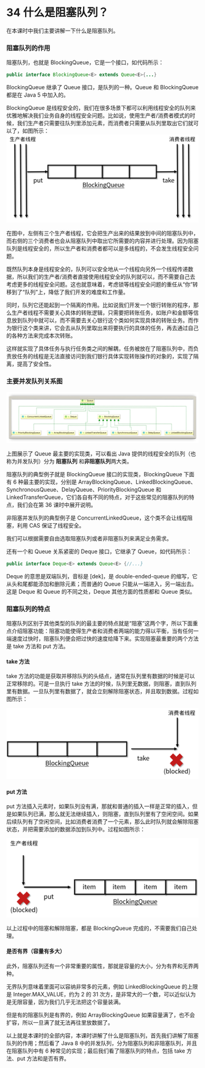 # 34 什么是阻塞队列？

在本课时中我们主要讲解一下什么是阻塞队列。

### 阻塞队列的作用

阻塞队列，也就是 BlockingQueue，它是一个接口，如代码所示：

```java
public interface BlockingQueue<E> extends Queue<E>{...}

```

BlockingQueue 继承了 Queue 接口，是队列的一种。Queue 和 BlockingQueue 都是在 Java 5 中加入的。

BlockingQueue 是线程安全的，我们在很多场景下都可以利用线程安全的队列来优雅地解决我们业务自身的线程安全问题。比如说，使用生产者/消费者模式的时候，我们生产者只需要往队列里添加元素，而消费者只需要从队列里取出它们就可以了，如图所示： ![img](assets/Cgq2xl4le8SAYKHDAABbO_HZa9c237.png)

在图中，左侧有三个生产者线程，它会把生产出来的结果放到中间的阻塞队列中，而右侧的三个消费者也会从阻塞队列中取出它所需要的内容并进行处理。因为阻塞队列是线程安全的，所以生产者和消费者都可以是多线程的，不会发生线程安全问题。

既然队列本身是线程安全的，队列可以安全地从一个线程向另外一个线程传递数据，所以我们的生产者/消费者直接使用线程安全的队列就可以，而不需要自己去考虑更多的线程安全问题。这也就意味着，考虑锁等线程安全问题的重任从“你”转移到了“队列”上，降低了我们开发的难度和工作量。

同时，队列它还能起到一个隔离的作用。比如说我们开发一个银行转账的程序，那么生产者线程不需要关心具体的转账逻辑，只需要把转账任务，如账户和金额等信息放到队列中就可以，而不需要去关心银行这个类如何实现具体的转账业务。而作为银行这个类来讲，它会去从队列里取出来将要执行的具体的任务，再去通过自己的各种方法来完成本次转账。

这样就实现了具体任务与执行任务类之间的解耦，任务被放在了阻塞队列中，而负责放任务的线程是无法直接访问到我们银行具体实现转账操作的对象的，实现了隔离，提高了安全性。

### 主要并发队列关系图

![img](assets/Cgq2xl4le9SAL6enAAGpXZi8Wcg079.jpg)

上图展示了 Queue 最主要的实现类，可以看出 Java 提供的线程安全的队列（也称为并发队列）分为 **阻塞队列** 和**非阻塞队列**两大类。

阻塞队列的典型例子就是 BlockingQueue 接口的实现类，BlockingQueue 下面有 6 种最主要的实现，分别是 ArrayBlockingQueue、LinkedBlockingQueue、SynchronousQueue、DelayQueue、PriorityBlockingQueue 和 LinkedTransferQueue，它们各自有不同的特点，对于这些常见的阻塞队列的特点，我们会在第 36 课时中展开说明。

非阻塞并发队列的典型例子是 ConcurrentLinkedQueue，这个类不会让线程阻塞，利用 CAS 保证了线程安全。

我们可以根据需要自由选取阻塞队列或者非阻塞队列来满足业务需求。

还有一个和 Queue 关系紧密的 Deque 接口，它继承了 Queue，如代码所示：

```java
public interface Deque<E> extends Queue<E> {//...}

```

Deque 的意思是双端队列，音标是 \[dek\]，是 double-ended-queue 的缩写，它从头和尾都能添加和删除元素；而普通的 Queue 只能从一端进入，另一端出去。这是 Deque 和 Queue 的不同之处，Deque 其他方面的性质都和 Queue 类似。

### 阻塞队列的特点

阻塞队列区别于其他类型的队列的最主要的特点就是“阻塞”这两个字，所以下面重点介绍阻塞功能：阻塞功能使得生产者和消费者两端的能力得以平衡，当有任何一端速度过快时，阻塞队列便会把过快的速度给降下来。实现阻塞最重要的两个方法是 take 方法和 put 方法。

#### take 方法

take 方法的功能是获取并移除队列的头结点，通常在队列里有数据的时候是可以正常移除的。可是一旦执行 take 方法的时候，队列里无数据，则阻塞，直到队列里有数据。一旦队列里有数据了，就会立刻解除阻塞状态，并且取到数据。过程如图所示：

![img](assets/Cgq2xl4le_eAafhbAABp-t8dt_8312.png)

#### put 方法

put 方法插入元素时，如果队列没有满，那就和普通的插入一样是正常的插入，但是如果队列已满，那么就无法继续插入，则阻塞，直到队列里有了空闲空间。如果后续队列有了空闲空间，比如消费者消费了一个元素，那么此时队列就会解除阻塞状态，并把需要添加的数据添加到队列中。过程如图所示：

![img](assets/CgpOIF4lfAyAC4zxAAB1UtAAltk817.png)

以上过程中的阻塞和解除阻塞，都是 BlockingQueue 完成的，不需要我们自己处理。

#### 是否有界（容量有多大）

此外，阻塞队列还有一个非常重要的属性，那就是容量的大小，分为有界和无界两种。

无界队列意味着里面可以容纳非常多的元素，例如 LinkedBlockingQueue 的上限是 Integer.MAX_VALUE，约为 2 的 31 次方，是非常大的一个数，可以近似认为是无限容量，因为我们几乎无法把这个容量装满。

但是有的阻塞队列是有界的，例如 ArrayBlockingQueue 如果容量满了，也不会扩容，所以一旦满了就无法再往里放数据了。

以上就是本课时的全部内容，本课时讲解了什么是阻塞队列，首先我们讲解了阻塞队列的作用；然后看了 Java 8 中的并发队列，分为阻塞队列和非阻塞队列，并且在阻塞队列中有 6 种常见的实现；最后我们看了阻塞队列的特点，包括 take 方法、put 方法和是否有界。
